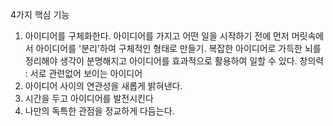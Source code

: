 4가지 핵심 기능
1. 아이디어를 구체화한다.
아이디어를 가지고 어떤 일을 시작하기 전에 먼저 머릿속에서 아이디어를 '분리'하여 구체적인 형태로 만들기. 복잡한 아이디어로 가득한 뇌를 정리해야 생각이 분명해지고 아이디어를 효과적으로 활용하여 일할 수 있다.
창의력 : 서로 관련없어 보이는 아이디어
1. 아이디어 사이의 연관성을 새롭게 밝혀낸다.
2. 시간을 두고 아이디어를 발전시킨다
3. 나만의 독특한 관점을 정교하게 다듬는다.